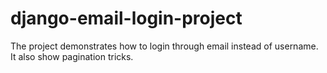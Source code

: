 # django-email-login-project
The project demonstrates how to login through email instead of username. It also show pagination tricks.
